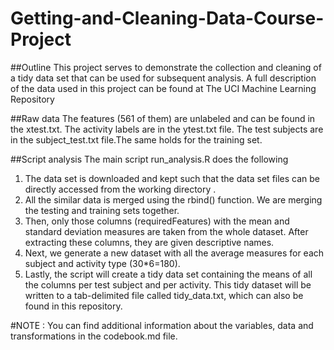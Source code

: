 # Getting-and-Cleaning-Data-Course-Project

##Outline
This project serves to demonstrate the collection and cleaning of a tidy data set that can be used for subsequent analysis. A full description of the data used in this project can be found at The UCI Machine Learning Repository

##Raw data
The features (561 of them) are unlabeled and can be found in the xtest.txt. The activity labels are in the ytest.txt file. The test subjects are in the subject_test.txt file.The same holds for the training set.

##Script analysis
The main script run_analysis.R does the following  
1) The data set is downloaded and kept such that the data set files can be directly accessed from the working directory .
2) All the similar data is merged using the rbind() function. We are merging the testing and training sets together.
3) Then, only those columns (requiredFeatures) with the mean and standard deviation measures are taken from the whole dataset. After extracting these columns, they are given descriptive names.
4) Next, we generate a new dataset with all the average measures for each subject and activity type (30*6=180). 
5) Lastly, the script will create a tidy data set containing the means of all the columns per test subject and per activity. This tidy dataset will be written to a tab-delimited file called tidy_data.txt, which can also be found in this repository.

#NOTE : You can find additional information about the variables, data and transformations in the codebook.md file.

